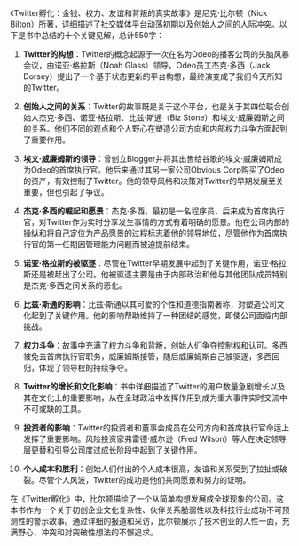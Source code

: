 《Twitter孵化：金钱、权力、友谊和背叛的真实故事》是尼克·比尔顿（Nick Bilton）所著，详细描述了社交媒体平台动荡初期以及创始人之间的人际冲突。以下是书中总结的十个关键见解，总计550字：

1. **Twitter的构想**：Twitter的概念起源于一次在名为Odeo的播客公司的头脑风暴会议，由诺亚·格拉斯（Noah Glass）领导。Odeo员工杰克·多西（Jack Dorsey）提出了一个基于状态更新的平台构想，最终演变成了我们今天所知的Twitter。

2. **创始人之间的关系**：Twitter的故事既是关于这个平台，也是关于其四位联合创始人杰克·多西、诺亚·格拉斯、比兹·斯通（Biz Stone）和埃文·威廉姆斯之间的关系。他们不同的观点和个人野心在塑造公司方向和内部权力斗争方面起到了重要作用。

3. **埃文·威廉姆斯的领导**：曾创立Blogger并将其出售给谷歌的埃文·威廉姆斯成为Odeo的首席执行官。他后来通过其另一家公司Obvious Corp购买了Odeo的资产，有效控制了Twitter。他的领导风格和决策对Twitter的早期发展至关重要，但也引起了争议。

4. **杰克·多西的崛起和愿景**：杰克·多西，最初是一名程序员，后来成为首席执行官，对Twitter作为实时分享发生事情的方式有着明确的愿景。他在公司内部的操纵和将自己定位为产品愿景的过程标志着他的领导地位，尽管他作为首席执行官的第一任期因管理能力问题而被迫提前结束。

5. **诺亚·格拉斯的被驱逐**：尽管在Twitter早期发展中起到了关键作用，诺亚·格拉斯还是被赶出了公司。他被驱逐主要是由于内部政治和他与其他团队成员特别是杰克·多西之间关系的恶化。

6. **比兹·斯通的影响**：比兹·斯通以其可爱的个性和道德指南著称，对塑造公司文化起到了关键作用。他的影响帮助维持了一种团结的感觉，即使公司面临内部挑战。

7. **权力斗争**：故事中充满了权力斗争和背叛，创始人们争夺控制权和认可。多西被免去首席执行官职务，威廉姆斯接管，随后威廉姆斯自己被驱逐，多西回归，体现了领导权的持续争夺。

8. **Twitter的增长和文化影响**：书中详细描述了Twitter的用户数量急剧增长以及其在文化上的重要影响，从在全球政治中发挥作用到成为重大事件实时交流中不可或缺的工具。

9. **投资者的影响**：Twitter的投资者和董事会成员在公司方向和首席执行官命运上发挥了重要影响。风险投资家弗雷德·威尔逊（Fred Wilson）等人在决定领导层更替和引导公司度过成长阶段中起到了关键作用。

10. **个人成本和胜利**：创始人们付出的个人成本很高，友谊和关系受到了拉扯或破裂。尽管个人风波，Twitter的成功是他们共同愿景和努力的证明。

在《Twitter孵化》中，比尔顿描绘了一个从简单构想发展成全球现象的公司。这本书作为一个关于初创企业文化复杂性、伙伴关系脆弱性以及科技行业成功不可预测性的警示故事。通过详细的报道和采访，比尔顿展示了技术创业的人性一面，充满野心、冲突和对突破性想法的不懈追求。